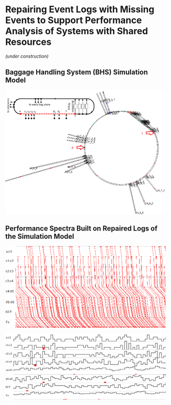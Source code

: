 # Repairing Event Logs with Missing Events to Support Performance Analysis of Systems with Shared Resources

*(under construction)*

## Baggage Handling System (BHS) Simulation Model



![The visualization of the BHS simulation model](/docs/figures/sim_model.png)

## Performance Spectra Built on Repaired Logs of the Simulation Model

![The visualization of the BHS simulation model](/docs/figures/sim_stable_perf.png)

![The visualization of the BHS simulation model](/docs/figures/sim_stable_perf_load.png)




